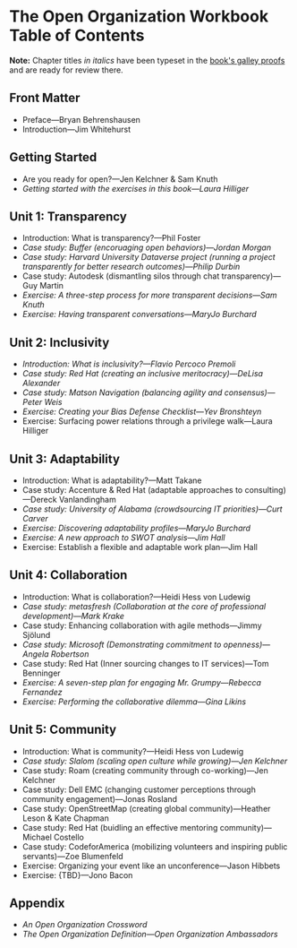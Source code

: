 # The Open Organization Workbook Table of Contents

**Note:** Chapter titles _in italics_ have been typeset in the [book's galley proofs](https://github.com/open-organization-ambassadors/open-org-workbook/blob/master/open_org_workbook_galleys.pdf) and are ready for review there.

## Front Matter

- Preface—Bryan Behrenshausen
- Introduction—Jim Whitehurst

## Getting Started

- Are you ready for open?—Jen Kelchner & Sam Knuth
- _Getting started with the exercises in this book—Laura Hilliger_

## Unit 1: Transparency

- Introduction: What is transparency?—Phil Foster
- _Case study: Buffer (encoruaging open behaviors)—Jordan Morgan_
- _Case study: Harvard University Dataverse project (running a project transparently for better research outcomes)—Philip Durbin_
- Case study: Autodesk (dismantling silos through chat transparency)—Guy Martin
- _Exercise: A three-step process for more transparent decisions—Sam Knuth_
- _Exercise: Having transparent conversations—MaryJo Burchard_

## Unit 2: Inclusivity

- _Introduction: What is inclusivity?—Flavio Percoco Premoli_
- _Case study: Red Hat (creating an inclusive meritocracy)—DeLisa Alexander_
- _Case study: Matson Navigation (balancing agility and consensus)—Peter Weis_
- _Exercise: Creating your Bias Defense Checklist—Yev Bronshteyn_
- Exercise: Surfacing power relations through a privilege walk—Laura Hilliger

## Unit 3: Adaptability

- Introduction: What is adaptability?—Matt Takane
- Case study: Accenture & Red Hat (adaptable approaches to consulting)—Dereck Vanlandingham
- _Case study: University of Alabama (crowdsourcing IT priorities)—Curt Carver_
- _Exercise: Discovering adaptability profiles—MaryJo Burchard_
- _Exercise: A new approach to SWOT analysis—Jim Hall_
- Exercise: Establish a flexible and adaptable work plan—Jim Hall

## Unit 4: Collaboration

- Introduction: What is collaboration?—Heidi Hess von Ludewig
- _Case study: metasfresh (Collaboration at the core of professional development)—Mark Krake_
- Case study: Enhancing collaboration with agile methods—Jimmy Sjölund
- _Case study: Microsoft (Demonstrating commitment to openness)—Angela Robertson_
- Case study: Red Hat (Inner sourcing changes to IT services)—Tom Benninger
- _Exercise: A seven-step plan for engaging Mr. Grumpy—Rebecca Fernandez_
- _Exercise: Performing the collaborative dilemma—Gina Likins_

## Unit 5: Community

- Introduction: What is community?—Heidi Hess von Ludewig
- _Case study: Slalom (scaling open culture while growing)—Jen Kelchner_
- Case study: Roam (creating community through co-working)—Jen Kelchner
- Case study: Dell EMC (changing customer perceptions through community engagement)—Jonas Rosland
- Case study: OpenStreetMap (creating global community)—Heather Leson & Kate Chapman
- Case study: Red Hat (buidling an effective mentoring community)—Michael Costello
- Case study: CodeforAmerica (mobilizing volunteers and inspiring public servants)—Zoe Blumenfeld
- Exercise: Organizing your event like an unconference—Jason Hibbets
- Exercise: {TBD}—Jono Bacon

## Appendix

- _An Open Organization Crossword_
- _The Open Organization Definition—Open Organization Ambassadors_
